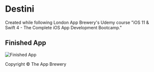 # Destini
Created while following London App Brewery's Udemy course "iOS 11 & Swift 4 - The Complete iOS App Development Bootcamp."

## Finished App
![Finished App](https://github.com/londonappbrewery/Images/blob/master/Destini.gif)



Copyright © The App Brewery

